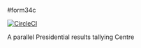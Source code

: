 #form34c

[![CircleCI](https://dl.circleci.com/status-badge/img/gh/Gmatolo/form34a/tree/master.svg?style=svg)](https://dl.circleci.com/status-badge/redirect/gh/Gmatolo/form34a/tree/master)

A parallel Presidential results tallying Centre
